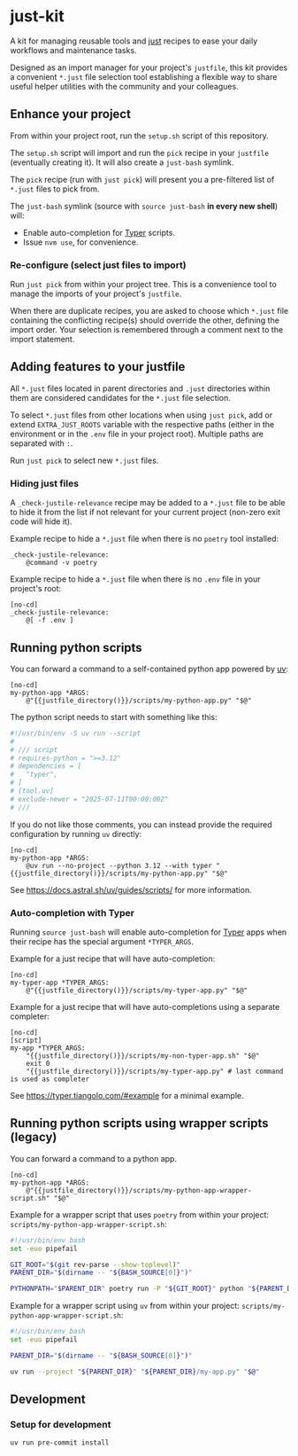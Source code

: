 # just-kit

A kit for managing reusable tools and [just](https://github.com/casey/just) recipes
to ease your daily workflows and maintenance tasks.

Designed as an import manager for your project's `justfile`,
this kit provides a convenient `*.just` file selection tool
establishing a flexible way to share useful helper utilities
with the community and your colleagues.

## Enhance your project

From within your project root, run the `setup.sh` script of this repository.

The `setup.sh` script will import and run the `pick` recipe in your `justfile`
(eventually creating it). It will also create a `just-bash` symlink.

The `pick` recipe (run with `just pick`)
will present you a pre-filtered list of `*.just` files to pick from.

The `just-bash` symlink (source with `source just-bash` **in every new shell**) will:

- Enable auto-completion for [Typer](https://github.com/fastapi/typer) scripts.
- Issue `nvm use`, for convenience.

### Re-configure (select just files to import)

Run `just pick` from within your project tree.
This is a convenience tool to manage the imports of your project's `justfile`.

When there are duplicate recipes, you are asked to choose
which `*.just` file containing the conflicting recipe(s) should override the other,
defining the import order.
Your selection is remembered through a comment next to the import statement.

## Adding features to your justfile

All `*.just` files located in parent directories and `.just` directories within them
are considered candidates for the `*.just` file selection.

To select `*.just` files from other locations when using `just pick`,
add or extend `EXTRA_JUST_ROOTS` variable with the respective paths
(either in the environment or in the `.env` file in your project root).
Multiple paths are separated with `:`.

Run `just pick` to select new `*.just` files.

### Hiding just files

A `_check-justile-relevance` recipe may be added to a `*.just` file
to be able to hide it from the list if not relevant for your current project
(non-zero exit code will hide it).

Example recipe to hide a `*.just` file when there is no `poetry` tool installed:

```just
_check-justile-relevance:
    @command -v poetry
```

Example recipe to hide a `*.just` file when there is no `.env` file in your project's root:

```just
[no-cd]
_check-justile-relevance:
    @[ -f .env ]
```

## Running python scripts

You can forward a command to a self-contained python app powered by [uv](https://github.com/astral-sh/uv):

```just
[no-cd]
my-python-app *ARGS:
    @"{{justfile_directory()}}/scripts/my-python-app.py" "$@"
```

The python script needs to start with something like this:

```python
#!/usr/bin/env -S uv run --script
#
# /// script
# requires-python = ">=3.12"
# dependencies = [
#   "typer",
# ]
# [tool.uv]
# exclude-newer = "2025-07-11T00:00:00Z"
# ///
```

If you do not like those comments, you can instead provide the required configuration
by running `uv` directly:

```just
[no-cd]
my-python-app *ARGS:
    @uv run --no-project --python 3.12 --with typer "{{justfile_directory()}}/scripts/my-python-app.py" "$@"
```

See <https://docs.astral.sh/uv/guides/scripts/> for more information.

### Auto-completion with Typer

Running `source just-bash` will enable auto-completion
for [Typer](https://github.com/fastapi/typer) apps
when their recipe has the special argument `*TYPER_ARGS`.

Example for a just recipe that will have auto-completion:

```just
[no-cd]
my-typer-app *TYPER_ARGS:
    @"{{justfile_directory()}}/scripts/my-typer-app.py" "$@"
```

Example for a just recipe that will have auto-completions using a separate completer:

```just
[no-cd]
[script]
my-app *TYPER_ARGS:
    "{{justfile_directory()}}/scripts/my-non-typer-app.sh" "$@"
    exit 0
    "{{justfile_directory()}}/scripts/my-typer-app.py" # last command is used as completer
```

See <https://typer.tiangolo.com/#example> for a minimal example.

## Running python scripts using wrapper scripts (legacy)

You can forward a command to a python app.

```just
[no-cd]
my-python-app *ARGS:
    @"{{justfile_directory()}}/scripts/my-python-app-wrapper-script.sh" "$@"
```

Example for a wrapper script that uses `poetry` from within your project:
`scripts/my-python-app-wrapper-script.sh`:

```bash
#!/usr/bin/env bash
set -euo pipefail

GIT_ROOT="$(git rev-parse --show-toplevel)"
PARENT_DIR="$(dirname -- "${BASH_SOURCE[0]}")"

PYTHONPATH="$PARENT_DIR" poetry run -P "${GIT_ROOT}" python "${PARENT_DIR}/my-app.py" "$@"
```

Example for a wrapper script using `uv` from within your project:
`scripts/my-python-app-wrapper-script.sh`:

```bash
#!/usr/bin/env bash
set -euo pipefail

PARENT_DIR="$(dirname -- "${BASH_SOURCE[0]}")"

uv run --project "${PARENT_DIR}" "${PARENT_DIR}/my-app.py" "$@"
```

## Development

### Setup for development

```bash
uv run pre-commit install
```
